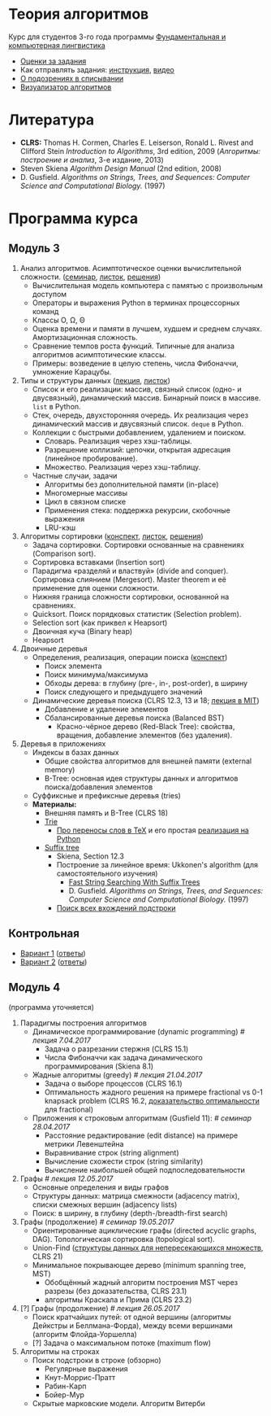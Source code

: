 # Теория алгоритмов

Курс для студентов 3-го года программы [Фундаментальная и компьютерная лингвистика](https://www.hse.ru/ba/ling/)

* [Оценки за задания](https://docs.google.com/spreadsheets/d/1Lwz38H7USB2HzAwjWA8EarTZ6FIvJI_kNmKAMUbJTaA/pubhtml)
* Как отправлять задания: [инструкция](meta/git_workflow.md), [видео](https://youtu.be/dpHrqlhC_NE)
* [О подозрениях в списывании](meta/cheating.md)
* [Визуализатор алгоритмов](http://algo-visualizer.jasonpark.me)

# Литература

* **CLRS:** Thomas H. Cormen, Charles E. Leiserson, Ronald L. Rivest and Clifford Stein *Introduction to Algorithms*, 3rd edition, 2009
  (*Алгоритмы: построение и анализ*, 3-е издание, 2013)
* Steven Skiena *Algorithm Design Manual* (2nd edition, 2008)
* D. Gusfield. *Algorithms on Strings, Trees, and Sequences: Computer Science and Computational Biology.* (1997)

# Программа курса

## Модуль 3

1. Анализ алгоритмов. Асимптотическое оценки вычислительной сложности.
  ([семинар](https://mkuznets.com/hse/2017-alg/seminar01.pdf), [листок](https://mkuznets.com/hse/2017-alg/problems01.pdf), [решения](https://mkuznets.com/hse/2017-alg/solutions01.pdf))
	* Вычислительная модель компьютера с памятью с произвольным доступом
	* Операторы и выражения Python в терминах процессорных команд
	* Классы O, Ω, Θ
	* Оценка времени и памяти в лучшем, худшем и среднем случаях. Амортизационная сложность.
	* Сравнение темпов роста функций. Типичные для анализа алгоритмов асимптотические классы.
	* Примеры: возведение в целую степень, числа Фибоначчи, умножение Карацубы.
2. Типы и структуры данных
   ([лекция](https://mkuznets.com/hse/2017-alg/lecture02.pdf), [листок](problems/02))
	* Список и его реализации: массив, связный список (одно- и двусвязный), динамический массив. Бинарный поиск в массиве. `list` в Python.
	* Стек, очередь, двухсторонняя очередь. Их реализация через динамический массив и двусвязный список. `deque` в Python.
	* Коллекции с быстрыми добавлением, удалением и поиском.
		* Словарь. Реализация через хэш-таблицы.
		* Разрешение коллизий: цепочки, открытая адресация (линейное пробирование).
		* Множество. Реализация через хэш-таблицу.
	* Частные случаи, задачи
		* Алгоритмы без дополнительной памяти (in-place)
		* Многомерные массивы
		* Цикл в связном списке
		* Применения стека: поддержка рекурсии, скобочные выражения
		* LRU-кэш
3. Алгоритмы сортировки ([конспект](http://nbviewer.jupyter.org/github/mkuznets/hse-ling-algorithms/blob/master/lecture_notes/03_sorting.ipynb), [листок](problems/03), [решения](https://github.com/mkuznets/hse-ling-algorithms/blob/master/problems/03/solutions.ipynb))
	* Задача сортировки. Сортировки основанные на сравнениях (Comparison sort).
	* Сортировка вставками (Insertion sort)
	* Парадигма «разделяй и властвуй» (divide and conquer). Сортировка слиянием (Mergesort). Master theorem и её применение для оценки сложности.
	* Нижняя граница сложности сортировки, основанной на сравнениях.
	* Quicksort. Поиск порядковых статистик (Selection problem).
	* Selection sort (как приквел к Heapsort)
	* Двоичная куча (Binary heap)
	* Heapsort
4. Двоичные деревья 
	* Определения, реализация, операции поиска ([конспект](http://nbviewer.jupyter.org/github/mkuznets/hse-ling-algorithms/blob/master/lecture_notes/04_1_bst.ipynb))
		* Поиск элемента
		* Поиск минимума/максимума
		* Обходы дерева: в глубину (pre-, in-, post-order), в ширину
		* Поиск следующего и предыдущего значений
	* Динамические деревья поиска (CLRS 12.3, 13 и 18; [лекция в MIT](https://ocw.mit.edu/courses/electrical-engineering-and-computer-science/6-046j-introduction-to-algorithms-sma-5503-fall-2005/video-lectures/lecture-10-red-black-trees-rotations-insertions-deletions/))
		* Добавление и удаление элементов
		* Сбалансированные деревья поиска (Balanced BST)
			* Красно-чёрное дерево (Red-Black Tree): свойства, вращения, добавление элементов (без удаления).
5. Деревья в приложениях
	* Индексы в базах данных
		* Общие свойства алгоритмов для внешней памяти (external memory)
		* B-Tree: основная идея структуры данных и алгоритмов поиска/добавления элементов
	* Суффиксные и префиксные деревья (tries)
	* **Материалы:**
		* Внешняя память и B-Tree (CLRS 18)
		* [Trie](https://en.wikipedia.org/wiki/Trie)
			* [Про переносы слов в TeX](http://tex.stackexchange.com/a/262595) и его простая [реализация на Python](https://nedbatchelder.com/code/modules/hyphenate.py)
		* [Suffix tree](https://en.wikipedia.org/wiki/Suffix_tree)
			* Skiena, Section 12.3
			* Построение за линейное время: Ukkonen's algorithm (для самостоятельного изучения)
				* [Fast String Searching With Suffix Trees](http://marknelson.us/1996/08/01/suffix-trees/)
				* D. Gusfield. *Algorithms on Strings, Trees, and Sequences: Computer Science and Computational Biology.* (1997)
			* [Поиск всех вхождений подстроки](http://www.geeksforgeeks.org/suffix-tree-application-2-searching-all-patterns/)

## Контрольная

* [Вариант 1](https://mkuznets.com/hse/2017-alg/exam_01_v01.pdf) ([ответы](https://mkuznets.com/hse/2017-alg/solutions_01_v01.pdf))
* [Вариант 2](https://mkuznets.com/hse/2017-alg/exam_01_v02.pdf) ([ответы](https://mkuznets.com/hse/2017-alg/solutions_01_v02.pdf))

## Модуль 4
(программа уточняется)

1. Парадигмы построения алгоритмов
	* Динамическое программирование (dynamic programming) *# лекция 7.04.2017*
		* Задача о разрезании стержня (CLRS 15.1)
		* Числа Фибоначчи как задача динамического программирования (Skiena 8.1)
	* Жадные алгоритмы (greedy) *# лекция 21.04.2017*
		* Задача о выборе процессов (CLRS 16.1)
		* Оптимальность жадного решения на примере fractional vs 0-1 knapsack problem (CLRS 16.2, [доказательство оптимальности](http://www.cs.ust.hk/mjg_lib/Classes/COMP3711H_Fall14/lectures/Greedy_Knapsack_Slides.pdf) для fractional)
	* Приложения к строковым алгоритмам (Gusfield 11): *# семинар 28.04.2017*
		* Расстояние редактирование (edit distance) на примере метрики Левенштейна
		* Выравнивание строк (string alignment)
		* Вычисление схожести строк (string similarity)
		* Вычисление наибольшей общей подпоследовательности
2. Графы *# лекция 12.05.2017*
	* Основные определения и виды графов
	* Структуры данных: матрица смежности (adjacency matrix), списки смежных вершин (adjacency lists)
	* Поиск: в ширину, в глубину (depth-/breadth-first search)
3. Графы (продолжение) *# семинар 19.05.2017*
	* Ориентированные ациклические графы (directed acyclic graphs, DAG). Топологическая сортировка (topological sort).
	* Union-Find ([структуры данных для непересекающихся множеств](https://en.wikipedia.org/wiki/Disjoint-set_data_structure), CLRS 21)
	* Минимальное покрывающее дерево (minimum spanning tree, MST)
		* Обобщённый жадный алгоритм построения MST через разрезы (без доказательства, CLRS 23.1)
		* алгоритмы Краскала и Прима (CLRS 23.2)
4. [?] Графы (продолжение) *# лекция 26.05.2017*
	* Поиск кратчайших путей: от одной вершины (алгоритмы Дейкстры и Беллмана-Форда), между всеми вершинами (алгоритм Флойда-Уоршелла)
	* [?] Задача о максимальном потоке (maximum flow)
5. Алгоритмы на строках
	* Поиск подстроки в строке (обзорно)
		* Регулярные выражения
		* Кнут-Моррис-Пратт
		* Рабин-Карп
		* Бойер-Мур
	* Скрытые марковские модели. Алгоритм Витерби